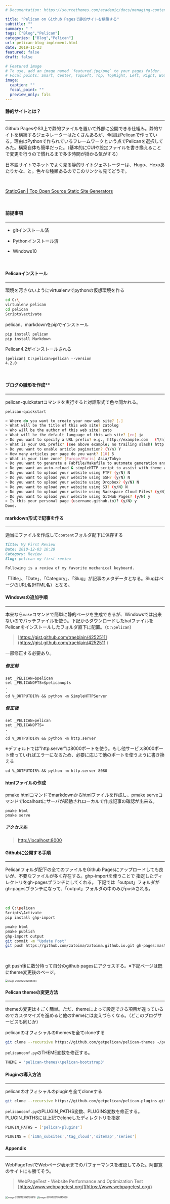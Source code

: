```yaml
---
# Documentation: https://sourcethemes.com/academic/docs/managing-content/

title: "Pelican on Github Pagesで静的サイトを構築する"
subtitle: ""
summary: " "
tags: ["Blog","Pelican"]
categories: ["Blog","Pelican"]
url: pelican-blog-implement.html
date: 2019-11-23
featured: false
draft: false

# Featured image
# To use, add an image named `featured.jpg/png` to your pages folder.
# Focal points: Smart, Center, TopLeft, Top, TopRight, Left, Right, BottomLeft, Bottom, BottomRight.
image:
  caption: ""
  focal_point: ""
  preview_only: fals
---
```



#### **静的サイトとは？**

***

Github PagesやS3上で静的ファイルを置いて外部に公開できる仕組み。静的サイトを構築するジェネレーターはたくさんあるが、今回はPelicanで作っている。理由はPythonで作られているフレームワークという点でPelicanを選択してみた。構築自体も簡単だった。（基本的にCUIや設定ファイルを書き換えることで変更を行うので慣れるまで多少時間が掛かる気がする）

日本語サイトでネットでよく見る静的サイトジェネレーターは、Hugo、Hexoあたりかな、と。色々な種類あるのでこのリンクも見てどうぞ。

<br/>

[StaticGen | Top Open Source Static Site Generators](https://www.staticgen.com/ )

<br/> 

#### **前提事項**

***

- gitインストール済

- Pythonインストール済

- Windows10

  <br/>

#### **Pelicanインストール**

***

環境を汚さないようにvirtualenvでpythonの仮想環境を作る

```bash
cd C:\
virtualenv pelican
cd pelican
Scripts\activate
```

pelican、markdownをpipでインストール

```python
pip install pelican
pip install Markdown
```

Pelican4.2がインストールされる

```
(pelican) C:\pelican>pelican --version
4.2.0
```

<br/>

#### ブログの雛形を作成**

***

pelican-quickstartコマンドを実行すると対話形式で色々聞かれる。

```sh
pelican-quickstart

> Where do you want to create your new web site? [.]
> What will be the title of this web site? zatolog
> Who will be the author of this web site? zato
> What will be the default language of this web site? [en] ja
> Do you want to specify a URL prefix? e.g., http://example.com   (Y/n) Y
> What is your URL prefix? (see above example; no trailing slash) http://zatoima.github.io
> Do you want to enable article pagination? (Y/n) Y
> How many articles per page do you want? [10] 5
> What is your time zone? [Europe/Paris] Asia/Tokyo
> Do you want to generate a Fabfile/Makefile to automate generation and publishing? (Y/n) Y
> Do you want an auto-reload & simpleHTTP script to assist with theme and site development? (Y/n) Y
> Do you want to upload your website using FTP? (y/N) N
> Do you want to upload your website using SSH? (y/N) N
> Do you want to upload your website using Dropbox? (y/N) N
> Do you want to upload your website using S3? (y/N) N
> Do you want to upload your website using Rackspace Cloud Files? (y/N) N
> Do you want to upload your website using GitHub Pages? (y/N) y
> Is this your personal page (username.github.io)? (y/N) y
Done. 
```

#### markdown形式で記事を作る

***

適当にファイルを作成して` content `フォルダ配下に保存する

```markdown
Title: My First Review
Date: 2010-12-03 10:20
Category: Review
Slug: pelican-my-first-review

Following is a review of my favorite mechanical keyboard.
```

「Title」、「Date」、「Category」、「Slug」が記事のメタデータとなる。SlugはページのURL名(HTML名）となる。


#### Windowsの追加手順

***

本来なら`make`コマンドで簡単に静的ページを生成できるが、Windowsでは出来ないのでバッチファイルを使う。下記からダウンロードしたbatファイルをPelicanをインストールしたフォルダ直下に配置。（`C:\pelican`） 

>  [https://gist.github.com/traeblain/4252511](https://gist.github.com/traeblain/4252511 ) 

一部修正する必要あり。


##### 修正前

```
set _PELICAN=$pelican
set _PELICANOPTS=$pelicanopts
.
.
cd %_OUTPUTDIR% && python -m SimpleHTTPServer
```


##### 修正後

```
set _PELICAN=pelican
set _PELICANOPTS=
.
.
cd %_OUTPUTDIR% && python -m http.server
```

※デフォルトでは"http.server"は8000ポートを使う。もし他サービス8000ポート使っていればエラーになるため、必要に応じて他のポートを使うように書き換える


```
cd %_OUTPUTDIR% && python -m http.server 8080
```


#### htmlファイルの作成


pmake htmlコマンドでmarkdownからhtmlファイルを作成し、pmake serveコマンドでlocalhostにサーバが起動されローカルで作成記事の確認が出来る。

```
pmake html
pmake serve
```


##### アクセス先

>  [http://localhost:8000](http://localhost:8000) 


#### Githubに公開する手順

***

Pelicanフォルダ配下の全てのファイルをGithub Pagesにアップロードしても良いが、不要なファイルが多く存在する。ghp-importを使うことで 指定したディレクトリをgh-pagesブランチにしてくれる。 下記では「output」フォルダがgh-pagesブランチになって、「output」フォルダの中のみがpushされる。

<br/>

```sh
cd C:\pelican
Scripts\Activate
pip install ghp-import

pmake html
pmake publish
ghp-import output
git commit -m "Update Post"
git push https://github.com/zatoima/zatoima.github.io.git gh-pages:master
```

<br/>

git push後に数分待って自分のgithub pagesにアクセスする。※下記ページは既にtheme変更後のページ。

<img src="images/image-20191121232046244.png" alt="image-20191121232046244" style="zoom:50%;" />


#### Pelican themeの変更方法

***

themeの変更はすごく簡単。ただ、themeによって設定できる項目が違っているのでカスタマイズを進めると他のthemeには変えづらくなる。（どこのブログサービスも同じか）

pelicanのオフィシャルのthemesを全てcloneする

```bash
git clone --recursive https://github.com/getpelican/pelican-themes ~/pelican-themes
```

`pelicanconf.py`のTHEME変数を修正する。

```sh
THEME = 'pelican-themes\\pelican-bootstrap3'
```


#### Pluginの導入方法

***

pelicanのオフィシャルのpluginを全てcloneする

```bash
git clone --recursive https://github.com/getpelican/pelican-plugins.git pelican-plugins
```

`pelicanconf.py`のPLUGIN_PATHS変数、PLUGINS変数を修正する。PLUGIN_PATHSには上記でcloneしたディレクトリを指定

```sh
PLUGIN_PATHS = ['pelican-plugins']

PLUGINS = ['i18n_subsites','tag_cloud','sitemap','series']
```

#### Appendix

***

WebPageTestでWebページ表示までのパフォーマンスを確認してみた。阿部寛のサイトにも勝てそう。

> WebPageTest - Website Performance and 	Optimization Test [https://www.webpagetest.org/](https://www.webpagetest.org/)

<img src="image-20191123195128918.png" alt="image-20191123195128918" style="zoom: 50%;" />

<img src="image-20191123195145038.png" alt="image-20191123195145038" style="zoom:50%;" />

